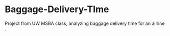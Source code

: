 # Baggage-Delivery-TIme
Project from UW MSBA class, analyzing baggage delivery time for an airline .
